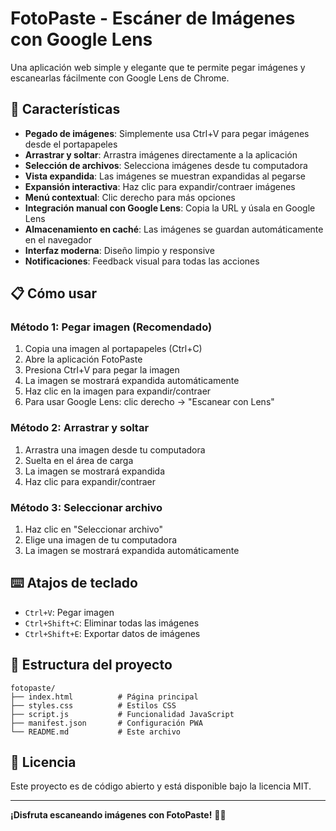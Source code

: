 # FotoPaste - Escáner de Imágenes con Google Lens

Una aplicación web simple y elegante que te permite pegar imágenes y escanearlas fácilmente con Google Lens de Chrome.

## 🚀 Características

- **Pegado de imágenes**: Simplemente usa Ctrl+V para pegar imágenes desde el portapapeles
- **Arrastrar y soltar**: Arrastra imágenes directamente a la aplicación
- **Selección de archivos**: Selecciona imágenes desde tu computadora
- **Vista expandida**: Las imágenes se muestran expandidas al pegarse
- **Expansión interactiva**: Haz clic para expandir/contraer imágenes
- **Menú contextual**: Clic derecho para más opciones
- **Integración manual con Google Lens**: Copia la URL y úsala en Google Lens
- **Almacenamiento en caché**: Las imágenes se guardan automáticamente en el navegador
- **Interfaz moderna**: Diseño limpio y responsive
- **Notificaciones**: Feedback visual para todas las acciones

## 📋 Cómo usar

### Método 1: Pegar imagen (Recomendado)
1. Copia una imagen al portapapeles (Ctrl+C)
2. Abre la aplicación FotoPaste
3. Presiona Ctrl+V para pegar la imagen
4. La imagen se mostrará expandida automáticamente
5. Haz clic en la imagen para expandir/contraer
6. Para usar Google Lens: clic derecho → "Escanear con Lens"

### Método 2: Arrastrar y soltar
1. Arrastra una imagen desde tu computadora
2. Suelta en el área de carga
3. La imagen se mostrará expandida
4. Haz clic para expandir/contraer

### Método 3: Seleccionar archivo
1. Haz clic en "Seleccionar archivo"
2. Elige una imagen de tu computadora
3. La imagen se mostrará expandida automáticamente

## ⌨️ Atajos de teclado

- `Ctrl+V`: Pegar imagen
- `Ctrl+Shift+C`: Eliminar todas las imágenes
- `Ctrl+Shift+E`: Exportar datos de imágenes

## 📁 Estructura del proyecto

```
fotopaste/
├── index.html          # Página principal
├── styles.css          # Estilos CSS
├── script.js           # Funcionalidad JavaScript
├── manifest.json       # Configuración PWA
└── README.md           # Este archivo
```

## 📄 Licencia

Este proyecto es de código abierto y está disponible bajo la licencia MIT.

---

**¡Disfruta escaneando imágenes con FotoPaste!** 📸✨ 